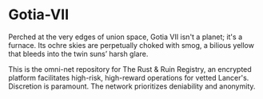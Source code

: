 # Gotia-VII
Perched at the very edges of union space, Gotia VII isn't a planet; it's a furnace. Its ochre skies are perpetually choked with smog, a bilious yellow that bleeds into the twin suns’ harsh glare.

This is the omni-net repository for The Rust & Ruin Registry, an encrypted platform facilitates high-risk, high-reward operations for vetted Lancer's. Discretion is paramount. The network prioritizes deniability and anonymity.